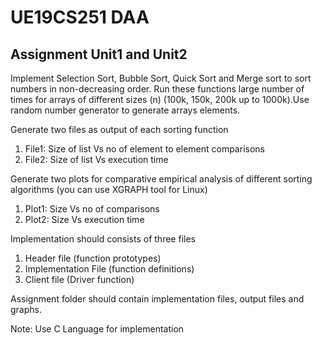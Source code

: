 # UE19CS251 DAA 

## Assignment Unit1 and Unit2

Implement Selection Sort, Bubble Sort, Quick Sort and Merge sort to sort numbers in non-decreasing order. Run these functions large number of times for arrays of different sizes (n) (100k, 150k, 200k up to 1000k).Use random number generator to generate arrays elements. 

Generate two files as output of each sorting function

1. File1: Size of list Vs no of element to element comparisons
2. File2: Size of list Vs execution time


Generate two plots for comparative empirical analysis of different sorting algorithms (you can use XGRAPH tool for Linux)

1. Plot1: Size Vs no of comparisons
2. Plot2: Size Vs execution time


Implementation should consists of three files

1. Header file (function prototypes)
2. Implementation File (function definitions)
3. Client file (Driver function)

Assignment folder should contain implementation files, output files and graphs.

Note: Use C Language for implementation